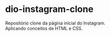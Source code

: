 # dio-instagram-clone

Repositório clone da página inicial do Instagram. <br>
Aplicando conceitos de HTML e CSS.
